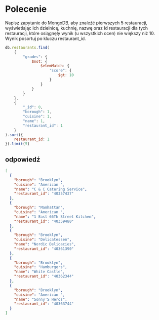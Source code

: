 # Polecenie
Napisz zapytanie do MongoDB, aby znaleźć pierwszych 5 restauracji,
wyświetlając ich dzielnicę, kuchnię, nazwę oraz  Id restauracji
dla tych restauracji, które osiągnęły wynik (u wszystkich ocen)
nie większy niż 10. Wynik posortuj po kluczu restaurant_id.

```javascript
db.restaurants.find(
	{
		"grades": {
			$not: {
				$elemMatch: {
					"score": {
						$gt: 10
					}
				}
			}
		}
	},
	{
		"_id": 0,
		"borough": 1,
		"cuisine": 1,
		"name": 1,
		"restaurant_id": 1
	}
).sort({
	restaurant_id: 1
}).limit(5)
```

## odpowiedź
```json
[
  {
    "borough": "Brooklyn",
    "cuisine": "American ",
    "name": "C & C Catering Service",
    "restaurant_id": "40357437"
  },
  {
    "borough": "Manhattan",
    "cuisine": "American ",
    "name": "1 East 66Th Street Kitchen",
    "restaurant_id": "40359480"
  },
  {
    "borough": "Brooklyn",
    "cuisine": "Delicatessen",
    "name": "Nordic Delicacies",
    "restaurant_id": "40361390"
  },
  {
    "borough": "Brooklyn",
    "cuisine": "Hamburgers",
    "name": "White Castle",
    "restaurant_id": "40362344"
  },
  {
    "borough": "Brooklyn",
    "cuisine": "American ",
    "name": "Sonny'S Heros",
    "restaurant_id": "40363744"
  }
]
```
